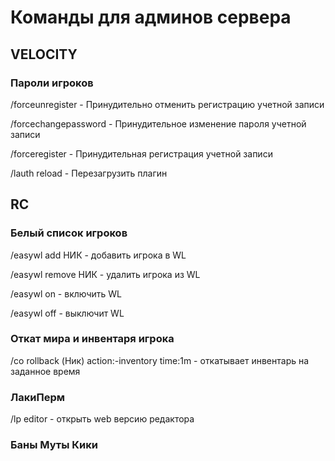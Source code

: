 # Команды для админов сервера

## VELOCITY

### Пароли игроков 

/forceunregister - Принудительно отменить регистрацию учетной записи

/forcechangepassword -  Принудительное изменение пароля учетной записи

/forceregister -  Принудительная регистрация учетной записи

/lauth reload -  Перезагрузить плагин

## RC

### Белый список игроков

/easywl add НИК - добавить игрока в WL

/easywl remove НИК - удалить игрока из WL

/easywl on - включить WL

/easywl off - выключит WL

### Откат мира и инвентаря игрока

/co rollback (Ник) action:-inventory time:1m - откатывает инвентарь на заданное время

### ЛакиПерм 

/lp editor - открыть web версию редактора  

### Баны Муты Кики




